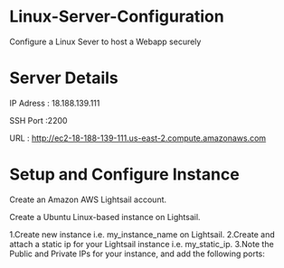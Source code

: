 # Linux-Server-Configuration   

Configure a Linux Sever to host a Webapp securely
 
# Server Details
 IP Adress : 18.188.139.111
 
 SSH Port :2200
 
 URL : http://ec2-18-188-139-111.us-east-2.compute.amazonaws.com

# Setup and Configure Instance

 Create an Amazon AWS Lightsail account.
 
 Create a Ubuntu Linux-based instance on Lightsail.
 
  1.Create new instance i.e. my_instance_name on Lightsail.
  2.Create and attach a static ip for your Lightsail instance i.e. my_static_ip.
  3.Note the Public and Private IPs for your instance, and add the following ports:
